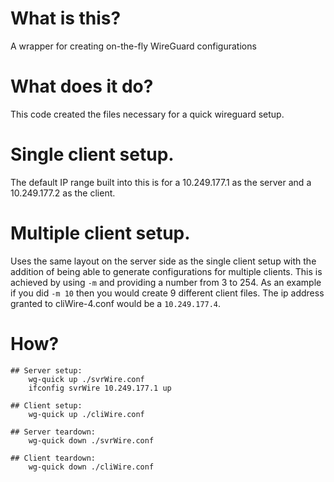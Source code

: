 # What is this?
A wrapper for creating on-the-fly WireGuard configurations

# What does it do?
This code created the files necessary for a quick wireguard setup.

# Single client setup.
The default IP range built into this is for a 10.249.177.1 as the server and a 10.249.177.2 as the client.

# Multiple client setup.
Uses the same layout on the server side as the single client setup with the addition of being able to generate configurations for multiple clients.  This is achieved by using `-m` and providing a number from 3 to 254.  As an example if you did `-m 10` then you would create 9 different client files.  The ip address granted to cliWire-4.conf would be a `10.249.177.4`.

# How?
```
## Server setup:
    wg-quick up ./svrWire.conf
    ifconfig svrWire 10.249.177.1 up

## Client setup:
    wg-quick up ./cliWire.conf

## Server teardown:
    wg-quick down ./svrWire.conf

## Client teardown:
    wg-quick down ./cliWire.conf
```
